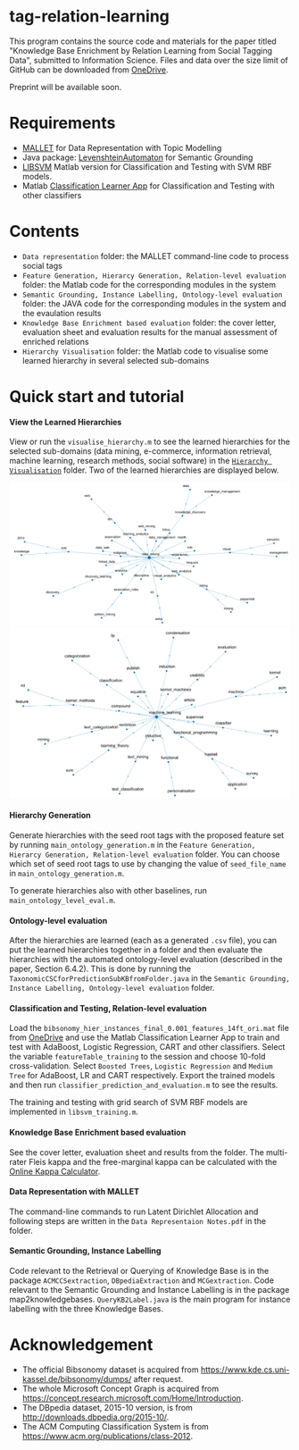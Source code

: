 # tag-relation-learning

This program contains the source code and materials for the paper titled "Knowledge Base Enrichment by Relation Learning from Social Tagging Data", submitted to Information Science. Files and data over the size limit of GitHub can be downloaded from [OneDrive]().

Preprint will be available soon.

# Requirements
* [MALLET](http://mallet.cs.umass.edu/index.php) for Data Representation with Topic Modelling
* Java package: [LevenshteinAutomaton](https://github.com/klawson88/LevenshteinAutomaton) for Semantic Grounding
* [LIBSVM](https://www.csie.ntu.edu.tw/~cjlin/libsvm/) Matlab version for Classification and Testing with SVM RBF models. 
* Matlab [Classification Learner App](https://www.mathworks.com/help/stats/classificationlearner-app.html) for Classification and Testing with other classifiers

# Contents
* ```Data representation``` folder: the MALLET command-line code to process social tags
* ```Feature Generation, Hierarcy Generation, Relation-level evaluation``` folder: the Matlab code for the corresponding modules in the system
* ```Semantic Grounding, Instance Labelling, Ontology-level evaluation``` folder: the JAVA code for the corresponding modules in the system and the evaulation results
* ```Knowledge Base Enrichment based evaluation``` folder: the cover letter, evaluation sheet and evaluation results for the manual assessment of enriched relations
* ```Hierarchy Visualisation``` folder: the Matlab code to visualise some learned hierarchy in several selected sub-domains

# Quick start and tutorial

#### View the Learned Hierarchies
View or run the ```visualise_hierarchy.m``` to see the learned hierarchies for the selected sub-domains (data mining, e-commerce, information retrieval, machine learning, research methods, social software) in the [```Hierarchy Visualisation```](https://github.com/acadTags/tag-relation-learning/tree/master/Hierarchy%20Visualisation) folder. Two of the learned hierarchies are displayed below.

![alt text](https://github.com/acadTags/tag-relation-learning/blob/master/Hierarchy%20Visualisation/data_mining_dbpedia_svm.PNG)
![alt text](https://github.com/acadTags/tag-relation-learning/blob/master/Hierarchy%20Visualisation/machine_learning_acm_svm.PNG)

#### Hierarchy Generation
Generate hierarchies with the seed root tags with the proposed feature set by running ```main_ontology_generation.m``` in the ```Feature Generation, Hierarcy Generation, Relation-level evaluation``` folder. You can choose which set of seed root tags to use by changing the value of ```seed_file_name``` in ```main_ontology_generation.m```.

To generate hierarchies also with other baselines, run ```main_ontology_level_eval.m```.

#### Ontology-level evaluation
After the hierarchies are learned (each as a generated ```.csv``` file), you can put the learned hierarchies together in a folder and then evaluate the hierarchies with the automated ontology-level evaluation (described in the paper, Section 6.4.2). This is done by running the ```TaxonomicCSCforPredictionSubKBfromFolder.java``` in the ```Semantic Grounding, Instance Labelling, Ontology-level evaluation``` folder.

#### Classification and Testing, Relation-level evaluation
Load the ```bibsonomy_hier_instances_final_0.001_features_14ft_ori.mat``` file from [OneDrive]() and use the Matlab Classification Learner App to train and test with AdaBoost, Logistic Regression, CART and other classifiers. Select the variable ```featureTable_training``` to the session and choose 10-fold cross-validation. Select ```Boosted Trees```, ```Logistic Regression``` and ```Medium Tree``` for AdaBoost, LR and CART respectively. Export the trained models and then run ```classifier_prediction_and_evaluation.m``` to see the results.

The training and testing with grid search of SVM RBF models are implemented in ```libsvm_training.m```.

#### Knowledge Base Enrichment based evaluation
See the cover letter, evaluation sheet and results from the folder. The multi-rater Fleis kappa and the  free-marginal kappa can be calculated with the [Online Kappa Calculator](http://justusrandolph.net/kappa/).

#### Data Representation with MALLET
The command-line commands to run Latent Dirichlet Allocation and following steps are written in the ```Data Representaion Notes.pdf``` in the folder.

#### Semantic Grounding, Instance Labelling
Code relevant to the Retrieval or Querying of Knowledge Base is in the package ```ACMCCSextraction```, ```DBpediaExtraction``` and ```MCGextraction```. Code relevant to the Semantic Grounding and Instance Labelling is in the package map2knowledgebases. ```QueryKB2Label.java``` is the main program for instance labelling with the three Knowledge Bases.

# Acknowledgement
* The official Bibsonomy dataset is acquired from https://www.kde.cs.uni-kassel.de/bibsonomy/dumps/ after request.
* The whole Microsoft Concept Graph is acquired from https://concept.research.microsoft.com/Home/Introduction.
* The DBpedia dataset, 2015-10 version, is from http://downloads.dbpedia.org/2015-10/.
* The ACM Computing Classification System is from https://www.acm.org/publications/class-2012.
